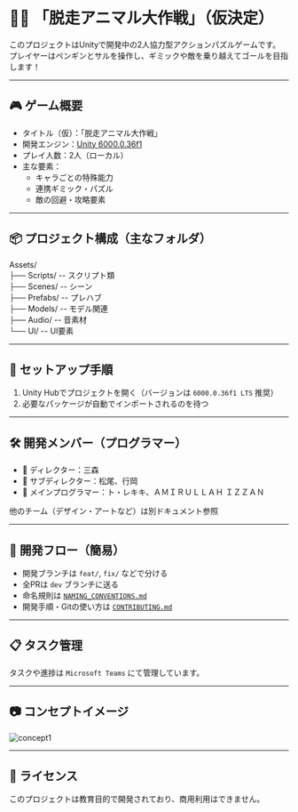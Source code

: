 # 🐧🐵 「脱走アニマル大作戦」（仮決定）

このプロジェクトはUnityで開発中の2人協力型アクションパズルゲームです。  
プレイヤーはペンギンとサルを操作し、ギミックや敵を乗り越えてゴールを目指します！

---

## 🎮 ゲーム概要

- タイトル（仮）：「脱走アニマル大作戦」
- 開発エンジン：[Unity 6000.0.36f1](https://unity.com/ja/releases/editor/whats-new/6000.0.36)
- プレイ人数：2人（ローカル）
- 主な要素：
  - キャラごとの特殊能力
  - 連携ギミック・パズル
  - 敵の回避・攻略要素

---

## 📦 プロジェクト構成（主なフォルダ）

Assets/  
├── Scripts/ -- スクリプト類  
├── Scenes/ -- シーン  
├── Prefabs/ -- プレハブ  
├── Models/ -- モデル関連  
├── Audio/ -- 音素材  
└── UI/ -- UI要素  

---

## 🚀 セットアップ手順

1. Unity Hubでプロジェクトを開く（バージョンは `6000.0.36f1 LTS` 推奨）
2. 必要なパッケージが自動でインポートされるのを待つ

---

## 🛠 開発メンバー（プログラマー）

- 🎯 ディレクター：三森
- 👤 サブディレクター：松尾、行岡
- 🧩 メインプログラマー：ト・レキキ、ＡＭＩＲＵＬＬＡＨ ＩＺＺＡＮ

他のチーム（デザイン・アートなど）は別ドキュメント参照

---

## 👣 開発フロー（簡易）

- 開発ブランチは `feat/`, `fix/` などで分ける
- 全PRは `dev` ブランチに送る
- 命名規則は [`NAMING_CONVENTIONS.md`](./NAMING_CONVENTIONS.md)
- 開発手順・Gitの使い方は [`CONTRIBUTING.md`](./CONTRIBUTING.md)

---

## 📋 タスク管理

タスクや進捗は `Microsoft Teams` にて管理しています。

---

## 📷 コンセプトイメージ

![concept1](Docs/concept1.jpg)

---

## 📝 ライセンス

このプロジェクトは教育目的で開発されており、商用利用はできません。